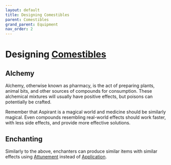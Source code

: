 ```yaml
---
layout: default
title: Designing Comestibles
parent: Comestibles
grand_parent: Equipment
nav_order: 2
---
```

# Designing [Comestibles](Core/Comestibles)
## Alchemy
Alchemy, otherwise known as pharmacy, is the act of preparing plants, animal bits, and other sources of compounds for consumption. These alchemical mixtures will usually have positive effects, but poisons can potentially be crafted.

Remember that Aspirant is a magical world and medicine should be similarly magical. Even compounds resembling real-world effects should work faster, with less side effects, and provide more effective solutions.

## Enchanting
Similarly to the above, enchanters can produce similar items with similar effects using [Attunement](Core/Spirit#Attunement) instead of [Application](Core/Intelligence#Application).